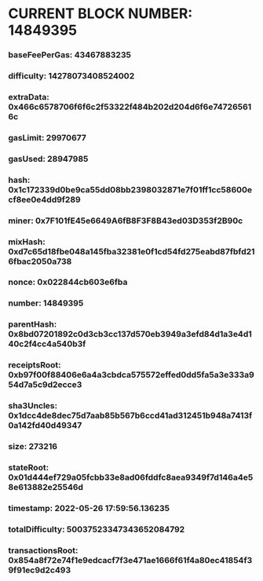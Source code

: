# CURRENT BLOCK NUMBER: 14849395

### baseFeePerGas: 43467883235
### difficulty: 14278073408524002
### extraData: 0x466c6578706f6f6c2f53322f484b202d204d6f6e747265616c
### gasLimit: 29970677
### gasUsed: 28947985
### hash: 0x1c172339d0be9ca55dd08bb2398032871e7f01ff1cc58600ecf8ee0e4dd9f289
### miner: 0x7F101fE45e6649A6fB8F3F8B43ed03D353f2B90c
### mixHash: 0xd7c65d18fbe048a145fba32381e0f1cd54fd275eabd87fbfd216fbac2050a738
### nonce: 0x022844cb603e6fba
### number: 14849395
### parentHash: 0x8bd07201892c0d3cb3cc137d570eb3949a3efd84d1a3e4d140c2f4cc4a540b3f
### receiptsRoot: 0xb97f00f88406e6a4a3cbdca575572effed0dd5fa5a3e333a954d7a5c9d2ecce3
### sha3Uncles: 0x1dcc4de8dec75d7aab85b567b6ccd41ad312451b948a7413f0a142fd40d49347
### size: 273216
### stateRoot: 0x01d444ef729a05fcbb33e8ad06fddfc8aea9349f7d146a4e58e613882e25546d
### timestamp: 2022-05-26 17:59:56.136235
### totalDifficulty: 50037523347343652084792
### transactionsRoot: 0x854a8f72e74f1e9edcacf7f3e471ae1666f61f4a80ec41854f39f91ec9d2c493
